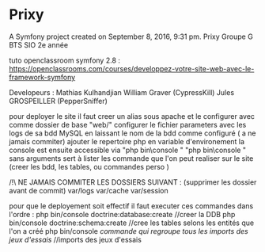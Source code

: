 Prixy
=====

A Symfony project created on September 8, 2016, 9:31 pm.
Prixy Groupe G BTS SIO 2e année

tuto openclassroom symfony 2.8 :
https://openclassrooms.com/courses/developpez-votre-site-web-avec-le-framework-symfony

Developeurs : 
Mathias Kulhandjian
William Graver (CypressKill)
Jules GROSPEILLER (PepperSniffer)

pour deployer le site il faut 
creer un alias sous apache et le configurer avec comme dossier de base "web/" 
configurer le fichier parameters avec les logs de sa bdd MySQL en laissant le nom de la bdd comme configuré ( a ne jamais commiter)
ajouter le repertoire php en variable d'environement 
la console est ensuite accessible via "php bin\console <options de commande>"
"php bin\console " sans arguments sert à lister les commande que l'on peut realiser sur le site (creer les bdd, les tables, ou commandes perso )

/!\ NE JAMAIS COMMITER LES DOSSIERS SUIVANT :
(supprimer les dossier avant de commit)
var/logs
var/cache
var/session 


pour que le deployement soit effectif il faut executer ces commandes dans l'ordre :
php bin/console doctrine:database:create //creer la DDB
php bin/console doctrine:schema:create //cree les tables selons les entités que l'on a créé
php bin/console *commande qui regroupe tous les imports des jeux d'essais* //imports des jeux d'essais